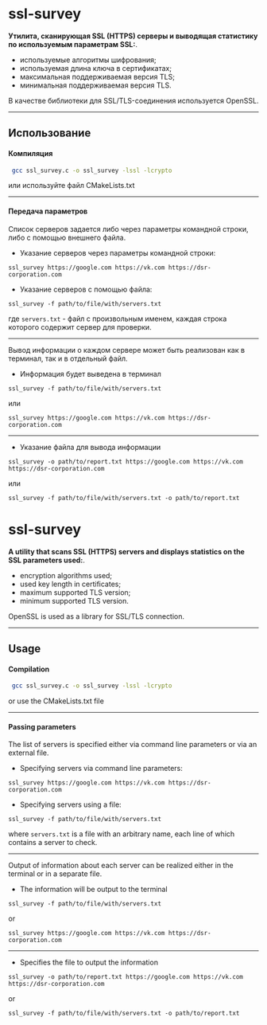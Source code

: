 # ssl-survey

**Утилита, сканирующая SSL (HTTPS) серверы и выводящая статистику по используемым параметрам SSL:**.
- используемые алгоритмы шифрования;
- используемая длина ключа в сертификатах;
- максимальная поддерживаемая версия TLS;
- минимальная поддерживаемая версия TLS.

В качестве библиотеки для SSL/TLS-соединения используется OpenSSL.

------
## Использование

#### Компиляция
```bash
 gcc ssl_survey.c -o ssl_survey -lssl -lcrypto
```
или используйте файл CMakeLists.txt

----

#### Передача параметров

Список серверов задается либо через параметры командной строки, либо с помощью внешнего файла. 
- Указание серверов через параметры командной строки:
 ```
ssl_survey https://google.com https://vk.com https://dsr-corporation.com
 ```
- Указание серверов с помощью файла:
```
ssl_survey -f path/to/file/with/servers.txt
```
где `servers.txt` - файл с произвольным именем, каждая строка которого содержит сервер для проверки.

----
Вывод информации о каждом сервере может быть реализован как в терминал, так и в отдельный файл.
- Информация будет выведена в терминал
```
ssl_survey -f path/to/file/with/servers.txt
```
или 
```
ssl_survey https://google.com https://vk.com https://dsr-corporation.com
```
------
- Указание файла для вывода информации
```
ssl_survey -o path/to/report.txt https://google.com https://vk.com https://dsr-corporation.com
```
или
```
ssl_survey -f path/to/file/with/servers.txt -o path/to/report.txt
```

# ssl-survey

**A utility that scans SSL (HTTPS) servers and displays statistics on the SSL parameters used:**.
- encryption algorithms used;
- used key length in certificates;
- maximum supported TLS version;
- minimum supported TLS version.

OpenSSL is used as a library for SSL/TLS connection.

------
## Usage

#### Compilation
```bash
 gcc ssl_survey.c -o ssl_survey -lssl -lcrypto
```
or use the CMakeLists.txt file

----

#### Passing parameters

The list of servers is specified either via command line parameters or via an external file. 
- Specifying servers via command line parameters:
 ```
ssl_survey https://google.com https://vk.com https://dsr-corporation.com
 ```
- Specifying servers using a file:
```
ssl_survey -f path/to/file/with/servers.txt
```
where `servers.txt` is a file with an arbitrary name, each line of which contains a server to check.

----
Output of information about each server can be realized either in the terminal or in a separate file.
- The information will be output to the terminal
```
ssl_survey -f path/to/file/with/servers.txt
```
or 
```
ssl_survey https://google.com https://vk.com https://dsr-corporation.com
```
------
- Specifies the file to output the information
```
ssl_survey -o path/to/report.txt https://google.com https://vk.com https://dsr-corporation.com
```
or
```
ssl_survey -f path/to/file/with/servers.txt -o path/to/report.txt
```

